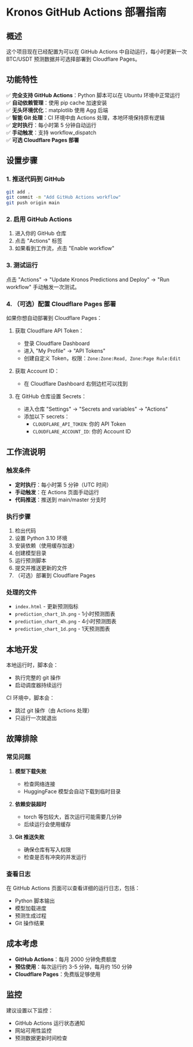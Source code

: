 # Kronos GitHub Actions 部署指南

## 概述

这个项目现在已经配置为可以在 GitHub Actions 中自动运行，每小时更新一次 BTC/USDT 预测数据并可选择部署到 Cloudflare Pages。

## 功能特性

✅ **完全支持 GitHub Actions**：Python 脚本可以在 Ubuntu 环境中正常运行  
✅ **自动依赖管理**：使用 pip cache 加速安装  
✅ **无头环境优化**：matplotlib 使用 Agg 后端  
✅ **智能 Git 处理**：CI 环境中由 Actions 处理，本地环境保持原有逻辑  
✅ **定时执行**：每小时第 5 分钟自动运行  
✅ **手动触发**：支持 workflow_dispatch  
✅ **可选 Cloudflare Pages 部署**

## 设置步骤

### 1. 推送代码到 GitHub

```bash
git add .
git commit -m "Add GitHub Actions workflow"
git push origin main
```

### 2. 启用 GitHub Actions

1. 进入你的 GitHub 仓库
2. 点击 "Actions" 标签
3. 如果看到工作流，点击 "Enable workflow"

### 3. 测试运行

点击 "Actions" → "Update Kronos Predictions and Deploy" → "Run workflow" 手动触发一次测试。

### 4. （可选）配置 Cloudflare Pages 部署

如果你想自动部署到 Cloudflare Pages：

1. 获取 Cloudflare API Token：
   - 登录 Cloudflare Dashboard
   - 进入 "My Profile" → "API Tokens"
   - 创建自定义 Token，权限：`Zone:Zone:Read, Zone:Page Rule:Edit`

2. 获取 Account ID：
   - 在 Cloudflare Dashboard 右侧边栏可以找到

3. 在 GitHub 仓库设置 Secrets：
   - 进入仓库 "Settings" → "Secrets and variables" → "Actions"
   - 添加以下 secrets：
     - `CLOUDFLARE_API_TOKEN`: 你的 API Token
     - `CLOUDFLARE_ACCOUNT_ID`: 你的 Account ID

## 工作流说明

### 触发条件
- **定时执行**：每小时第 5 分钟（UTC 时间）
- **手动触发**：在 Actions 页面手动运行
- **代码推送**：推送到 main/master 分支时

### 执行步骤
1. 检出代码
2. 设置 Python 3.10 环境
3. 安装依赖（使用缓存加速）
4. 创建模型目录
5. 运行预测脚本
6. 提交并推送更新的文件
7. （可选）部署到 Cloudflare Pages

### 处理的文件
- `index.html` - 更新预测指标
- `prediction_chart_1h.png` - 1小时预测图表
- `prediction_chart_4h.png` - 4小时预测图表  
- `prediction_chart_1d.png` - 1天预测图表

## 本地开发

本地运行时，脚本会：
- 执行完整的 git 操作
- 启动调度器持续运行

CI 环境中，脚本会：
- 跳过 git 操作（由 Actions 处理）
- 只运行一次就退出

## 故障排除

### 常见问题

1. **模型下载失败**
   - 检查网络连接
   - HuggingFace 模型会自动下载到临时目录

2. **依赖安装超时**
   - torch 等包较大，首次运行可能需要几分钟
   - 后续运行会使用缓存

3. **Git 推送失败**
   - 确保仓库有写入权限
   - 检查是否有冲突的并发运行

### 查看日志

在 GitHub Actions 页面可以查看详细的运行日志，包括：
- Python 脚本输出
- 模型加载进度
- 预测生成过程
- Git 操作结果

## 成本考虑

- **GitHub Actions**：每月 2000 分钟免费额度
- **预估使用**：每次运行约 3-5 分钟，每月约 150 分钟
- **Cloudflare Pages**：免费版足够使用

## 监控

建议设置以下监控：
- GitHub Actions 运行状态通知
- 网站可用性监控
- 预测数据更新时间检查